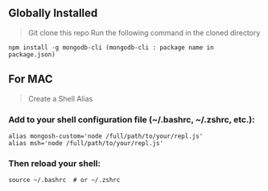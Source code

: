## Globally Installed
> Git clone this repo
> Run the following command in the cloned directory
```
npm install -g mongodb-cli (mongodb-cli : package name in package.json)
```

## For MAC
> Create a Shell Alias
### Add to your shell configuration file (~/.bashrc, ~/.zshrc, etc.):
```
alias mongosh-custom='node /full/path/to/your/repl.js'
alias msh='node /full/path/to/your/repl.js'
```
### Then reload your shell:
```
source ~/.bashrc  # or ~/.zshrc
```